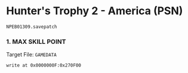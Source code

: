 #  Hunter's Trophy 2 - America (PSN) 

`NPEB01309.savepatch`

### 1. MAX SKILL POINT

Target File: `GAMEDATA`

```
write at 0x0000000F:0x270F00
```

